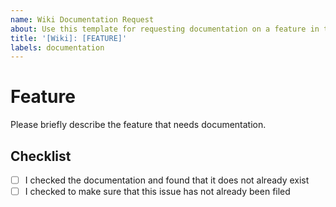 ```yaml
---
name: Wiki Documentation Request
about: Use this template for requesting documentation on a feature in the wiki.
title: '[Wiki]: [FEATURE]'
labels: documentation
---
```


# Feature

Please briefly describe the feature that needs documentation.

## Checklist

- [ ] I checked the documentation and found that it does not already exist
- [ ] I checked to make sure that this issue has not already been filed
